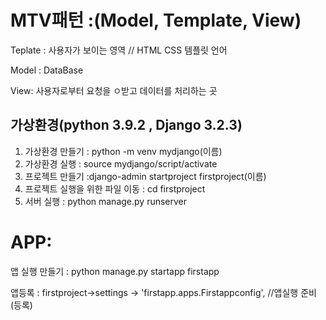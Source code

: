 # MTV패턴 :(Model, Template, View)



Teplate : 사용자가 보이는 영역 // HTML CSS 템플릿 언어

Model : DataBase

View: 사용자로부터 요청을 ㅇ받고 데이터를 처리하는 곳



## 가상환경(python 3.9.2 , Django 3.2.3)

1. 가상환경 만들기 :  python -m venv mydjango(이름)
2. 가상환경 실행    : source mydjango/script/activate
3. 프로젝트 만들기 :django-admin startproject firstproject(이름)
4. 프로젝트 실행을 위한 파일 이동 : cd firstproject
5. 서버 실행 : python manage.py runserver

# APP:

앱 실행 만들기 : python manage.py startapp firstapp

앱등록 : firstproject->settings  -> 'firstapp.apps.Firstappconfig',   //앱실행 준비(등록)

